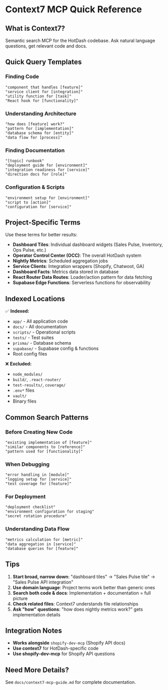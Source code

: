 # Context7 MCP Quick Reference

## What is Context7?

Semantic search MCP for the HotDash codebase. Ask natural language questions, get relevant code and docs.

## Quick Query Templates

### Finding Code
```
"component that handles [feature]"
"service client for [integration]"
"utility function for [task]"
"React hook for [functionality]"
```

### Understanding Architecture
```
"how does [feature] work?"
"pattern for [implementation]"
"database schema for [entity]"
"data flow for [process]"
```

### Finding Documentation
```
"[topic] runbook"
"deployment guide for [environment]"
"integration readiness for [service]"
"direction docs for [role]"
```

### Configuration & Scripts
```
"environment setup for [environment]"
"script to [action]"
"configuration for [service]"
```

## Project-Specific Terms

Use these terms for better results:

- **Dashboard Tiles**: Individual dashboard widgets (Sales Pulse, Inventory, Ops Pulse, etc.)
- **Operator Control Center (OCC)**: The overall HotDash system
- **Nightly Metrics**: Scheduled aggregation jobs
- **Service Clients**: Integration wrappers (Shopify, Chatwoot, GA)
- **Dashboard Facts**: Metrics data stored in database
- **React Router Data Routes**: Loader/action pattern for data fetching
- **Supabase Edge Functions**: Serverless functions for observability

## Indexed Locations

✅ **Indexed:**
- `app/` - All application code
- `docs/` - All documentation
- `scripts/` - Operational scripts
- `tests/` - Test suites
- `prisma/` - Database schema
- `supabase/` - Supabase config & functions
- Root config files

❌ **Excluded:**
- `node_modules/`
- `build/`, `.react-router/`
- `test-results/`, `coverage/`
- `.env*` files
- `vault/`
- Binary files

## Common Search Patterns

### Before Creating New Code
```
"existing implementation of [feature]"
"similar components to [reference]"
"pattern used for [functionality]"
```

### When Debugging
```
"error handling in [module]"
"logging setup for [service]"
"test coverage for [feature]"
```

### For Deployment
```
"deployment checklist"
"environment configuration for staging"
"secret rotation procedure"
```

### Understanding Data Flow
```
"metrics calculation for [metric]"
"data aggregation in [service]"
"database queries for [feature]"
```

## Tips

1. **Start broad, narrow down**: "dashboard tiles" → "Sales Pulse tile" → "Sales Pulse API integration"
2. **Use domain language**: Project terms work better than generic ones
3. **Search both code & docs**: Implementation + documentation = full picture
4. **Check related files**: Context7 understands file relationships
5. **Ask "how" questions**: "how does nightly metrics work?" gets implementation details

## Integration Notes

- **Works alongside** `shopify-dev-mcp` (Shopify API docs)
- **Use context7** for HotDash-specific code
- **Use shopify-dev-mcp** for Shopify API questions

## Need More Details?

See `docs/context7-mcp-guide.md` for complete documentation.

